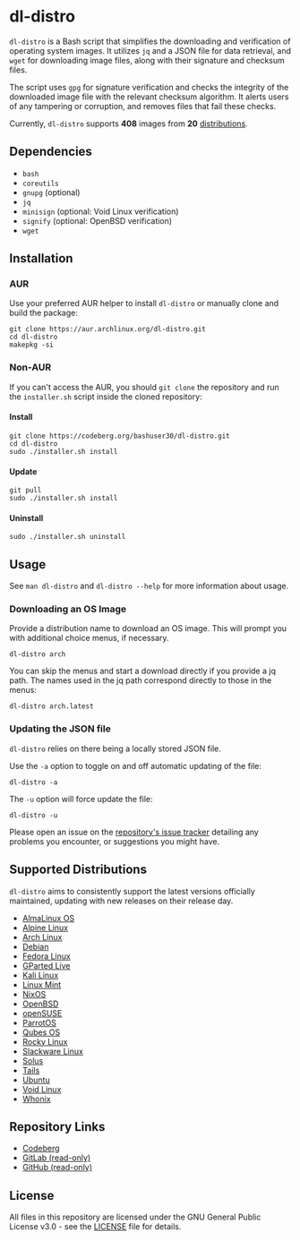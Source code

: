 # dl-distro

`dl-distro` is a Bash script that simplifies the downloading and verification
of operating system images. It utilizes `jq` and a JSON file for data
retrieval, and `wget` for downloading image files, along with their signature
and checksum files.

The script uses `gpg` for signature verification and checks the integrity of
the downloaded image file with the relevant checksum algorithm. It alerts users
of any tampering or corruption, and removes files that fail these checks.

Currently, `dl-distro` supports **408** images from **20** [distributions](
#supported-distributions).

## Dependencies

- `bash`
- `coreutils`
- `gnupg` (optional)
- `jq`
- `minisign` (optional: Void Linux verification)
- `signify` (optional: OpenBSD verification)
- `wget`

## Installation

### AUR

Use your preferred AUR helper to install `dl-distro` or manually clone and
build the package:

```
git clone https://aur.archlinux.org/dl-distro.git
cd dl-distro
makepkg -si
```

### Non-AUR

If you can't access the AUR, you should `git clone` the repository and run the
`installer.sh` script inside the cloned repository:

#### Install

```
git clone https://codeberg.org/bashuser30/dl-distro.git
cd dl-distro
sudo ./installer.sh install
```

#### Update

```
git pull
sudo ./installer.sh install
```

#### Uninstall

```
sudo ./installer.sh uninstall
```

## Usage

See `man dl-distro` and `dl-distro --help` for more information about usage.

### Downloading an OS Image

Provide a distribution name to download an OS image. This will prompt you with
additional choice menus, if necessary.

```
dl-distro arch
```

You can skip the menus and start a download directly if you provide a jq path.
The names used in the jq path correspond directly to those in the menus:

```
dl-distro arch.latest
```

### Updating the JSON file

`dl-distro` relies on there being a locally stored JSON file.

Use the `-a` option to toggle on and off automatic updating of the file:

```
dl-distro -a
```

The `-u` option will force update the file:

```
dl-distro -u
```

Please open an issue on the [repository's issue tracker](
https://codeberg.org/bashuser30/dl-distro/issues) detailing any problems you
encounter, or suggestions you might have.

## Supported Distributions

`dl-distro` aims to consistently support the latest versions officially
maintained, updating with new releases on their release day.

- [AlmaLinux OS](https://almalinux.org)
- [Alpine Linux](https://alpinelinux.org)
- [Arch Linux](https://archlinux.org)
- [Debian](https://debian.org)
- [Fedora Linux](https://fedoraproject.org)
- [GParted Live](https://gparted.org)
- [Kali Linux](https://kali.org)
- [Linux Mint](https://linuxmint.com)
- [NixOS](https://nixos.org)
- [OpenBSD](https://openbsd.org)
- [openSUSE](https://opensuse.org)
- [ParrotOS](https://parrotsec.org)
- [Qubes OS](https://qubes-os.org)
- [Rocky Linux](https://rockylinux.org)
- [Slackware Linux](http://slackware.com)
- [Solus](https://getsol.us)
- [Tails](https://tails.net)
- [Ubuntu](https://ubuntu.com)
- [Void Linux](https://voidlinux.org)
- [Whonix](https://whonix.org)

## Repository Links

- [Codeberg](https://codeberg.org/bashuser30/dl-distro)
- [GitLab (read-only)](https://gitlab.com/bashuser30/dl-distro)
- [GitHub (read-only)](https://github.com/bashuser30/dl-distro)

## License

All files in this repository are licensed under the GNU General Public License
v3.0 - see the [LICENSE](LICENSE) file for details.
